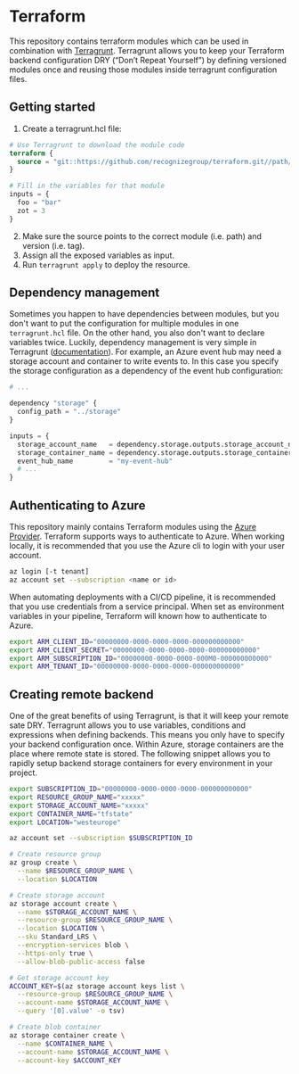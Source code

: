 # Terraform

This repository contains terraform modules which can be used in combination with [Terragrunt](https://terragrunt.gruntwork.io/). Terragrunt allows you to keep your Terraform backend configuration DRY (“Don’t Repeat Yourself”) by defining versioned modules once and reusing those modules inside terragrunt configuration files.

## Getting started

1. Create a terragrunt.hcl file:

```terraform
# Use Terragrunt to download the module code
terraform {
  source = "git::https://github.com/recognizegroup/terraform.git//path/to/module?ref=v1.0.0"
}

# Fill in the variables for that module
inputs = {
  foo = "bar"
  zot = 3
}
```

2. Make sure the source points to the correct module (i.e. path) and version (i.e. tag).
3. Assign all the exposed variables as input.
4. Run `terragrunt apply` to deploy the resource.

## Dependency management

Sometimes you happen to have dependencies between modules, but you don't want to put the configuration for multiple modules in one `terragrunt.hcl` file. On the other hand, you also don't want to declare variables twice. Luckily, dependency management is very simple in Terragrunt ([documentation](https://terragrunt.gruntwork.io/docs/reference/config-blocks-and-attributes/#dependency)). For example, an Azure event hub may need a storage account and container to write events to. In this case you specify the storage configuration as a dependency of the event hub configuration:

```terraform
# ...

dependency "storage" {
  config_path = "../storage"
}

inputs = {
  storage_account_name   = dependency.storage.outputs.storage_account_name
  storage_container_name = dependency.storage.outputs.storage_container_name
  event_hub_name         = "my-event-hub"
  # ...
}
```

## Authenticating to Azure

This repository mainly contains Terraform modules using the [Azure Provider](https://registry.terraform.io/providers/hashicorp/azurerm/latest/docs). Terraform supports ways to authenticate to Azure. When working locally, it is recommended that you use the Azure cli to login with your user account.

```bash
az login [-t tenant]
az account set --subscription <name or id>
```

When automating deployments with a CI/CD pipeline, it is recommended that you use credentials from a service principal. When set as environment variables in your pipeline, Terraform will known how to authenticate to Azure.

```bash
export ARM_CLIENT_ID="00000000-0000-0000-0000-000000000000"
export ARM_CLIENT_SECRET="00000000-0000-0000-0000-000000000000"
export ARM_SUBSCRIPTION_ID="00000000-0000-0000-000M0-000000000000"
export ARM_TENANT_ID="00000000-0000-0000-0000-000000000000"
```

## Creating remote backend

One of the great benefits of using Terragrunt, is that it will keep your remote sate DRY. Terragrunt allows you to use variables, conditions and expressions when defining backends. This means you only have to specify your backend configuration once. Within Azure, storage containers are the place where remote state is stored. The following snippet allows you to rapidly setup backend storage containers for every environment in your project.

```bash
export SUBSCRIPTION_ID="00000000-0000-0000-0000-000000000000"
export RESOURCE_GROUP_NAME="xxxxx"
export STORAGE_ACCOUNT_NAME="xxxxx"
export CONTAINER_NAME="tfstate"
export LOCATION="westeurope"

az account set --subscription $SUBSCRIPTION_ID

# Create resource group
az group create \
  --name $RESOURCE_GROUP_NAME \
  --location $LOCATION

# Create storage account
az storage account create \
  --name $STORAGE_ACCOUNT_NAME \
  --resource-group $RESOURCE_GROUP_NAME \
  --location $LOCATION \
  --sku Standard_LRS \
  --encryption-services blob \
  --https-only true \
  --allow-blob-public-access false

# Get storage account key
ACCOUNT_KEY=$(az storage account keys list \
  --resource-group $RESOURCE_GROUP_NAME \
  --account-name $STORAGE_ACCOUNT_NAME \
  --query '[0].value' -o tsv)

# Create blob container
az storage container create \
  --name $CONTAINER_NAME \
  --account-name $STORAGE_ACCOUNT_NAME \
  --account-key $ACCOUNT_KEY
```
